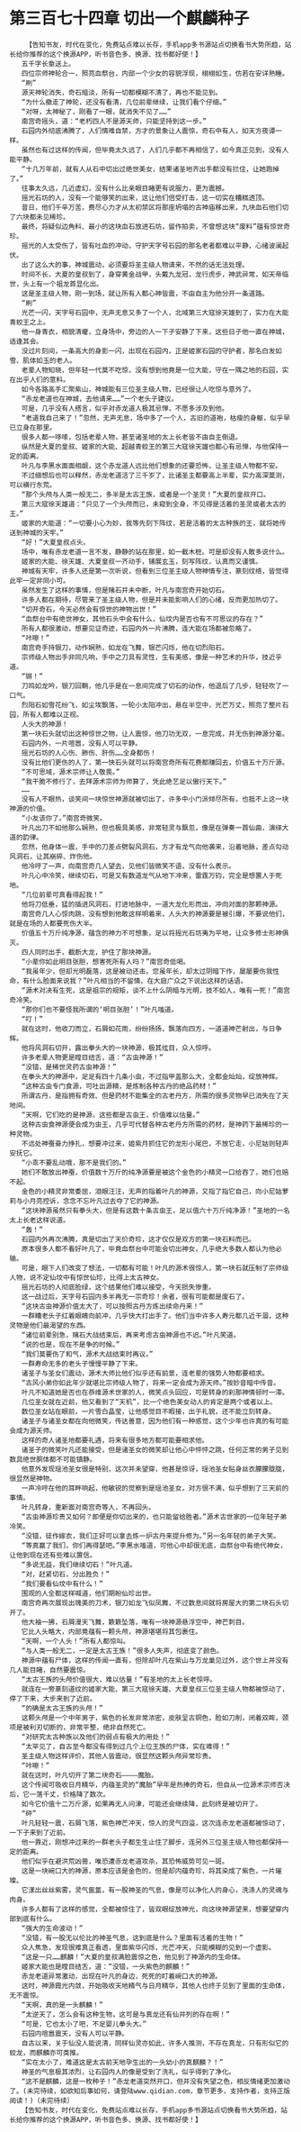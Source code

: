 # 第三百七十四章 切出一个麒麟种子
        【告知书友，时代在变化，免费站点难以长存，手机app多书源站点切换看书大势所趋，站长给你推荐的这个换源APP，听书音色多、换源、找书都好使！】
       五千字长章送上。
       四位宗师神轮合一，照亮血祭台，内部一个少女的容貌浮现，栩栩如生，仿若在安详熟睡。
       “刷”
       源天神轮消失，奇石暗淡，所有一切都模糊不清了，再也不能见到。
       “为什么撤走了神轮，还没有看清，几位前辈继续，让我们看个仔细。”
       “对呀，太神秘了，刚看了一眼，就消失不见了……”
       南宫奇摇头，道：“老朽四人不是源天师，只能坚持到这一步。”
       石园内外彻底沸腾了，人们情难自禁，方才的景象让人震惊，奇石中有人，如天方夜谭一样。
       虽然也有过这样的传闻，但毕竟太久远了，人们几乎都不再相信了，如今真正见到，没有人能平静。
       “十几万年前，就有人从石中切出过绝世美女，结果诸圣地齐出手都没有拦住，让她跑掉了。”
       往事太久远，几近虚幻，没有什么比亲眼目睹更有说服力，更为震撼。
       摇光石坊的人，没有一个能够笑的出来，这让他们倍受打击，这一切实在糟糕透顶。
       昔日，他们千辛万苦，费尽心力才从太初禁区将那座坍塌的古神庙移出来，九块血石他们切了六块都未见稀珍。
       最终，将疑似边角料、最小的这块血石放进石坊，留作拍卖，不曾想这块“废料”蕴有惊世奇珍。
       摇光的人太受伤了，皆有吐血的冲动，守护天字号石园的那名老者都难以平静，心绪波澜起伏。
       出了这么大的事，神城震动，必须要将圣主级人物请来，不然的话无法处理。
       时间不长，大夏的皇叔到了，身穿黄金战甲，头戴九龙冠，龙行虎步，神武异常，如天帝临世，头上有一个祖龙首显化出。
       这是圣主级人物，刚一到场，就让所有人都心神皆震，不由自主为他分开一条道路。
       “刷”
       光芒一闪，天字号石园中，无声无息又多了一个人，北域第三大寇徐天雄到了，实力在大能青蛟王之上。
       他一身青衣，相貌清癯，立身场中，旁边的人一下子安静了下来，这些日子他一直在神城，适逢其会。
       没过片刻间，一条高大的身影一闪，出现在石园内，正是姬家石园的守护者，那名白发如雪、肌体如玉的老人。
       老辈人物知晓，但年轻一代莫不吃惊，没有想到他竟是一位大能，守在一隅之地的石园，实在出乎人们的意料。
       如今各路高手汇聚紫山，神城能有三位圣主级人物，已经很让人吃惊与意外了。
       “赤龙老道也在神城，去他请来……”一个老头子建议。
       可是，几乎没有人搭言，似乎对赤龙道人极其忌惮，不愿多涉及到他。
       “老道我自己来了！”忽然，无声无息，场中多了一个人，古旧的道袍，枯瘦的身躯，似乎早已立身在那里。
       很多人都一哆嗦，包括老辈人物，甚至诸圣地的太上长老皆不由自主倒退。
       纵然是大夏的皇叔、姬家的大能、超越青蛟王的第三大寇徐天雄也都心有忌惮，与他保持一定的距离。
       叶凡与李黑水面面相觑，这个赤龙道人远比他们想象的还要恐怖，让圣主级人物都不安。
       不过细想后也可以释然，赤龙老道活了三千岁了，比诸圣主都要高上半辈，实力高深莫测，可以横行东荒。
       “那个头颅与人类一般无二，多半是太古王族，或者是一个圣灵！”大夏的皇叔开口。
       第三大寇徐天雄道：“只见了一个头颅而已，未窥到全身，不见得是活着的圣灵或者太古的王。”
       姬家的大能道：“一切要小心为妙，我等先刻下阵纹，若是活着的太古种族的王，就将她传送到神城的天牢。”
       “好！”大夏皇叔点头。
       场中，唯有赤龙老道一言不发，静静的站在那里，如一截木桩。可是却没有人敢多说什么。
       姬家的大能、徐天雄、大夏皇叔一齐动手，铺展玄玉，刻写阵纹，认真而又谨慎。
       神城有天牢，许多人还是第一次听说，但看到三位圣主级人物神情专注，篆刻纹络，皆觉得此牢一定非同小可。
       虽然发生了这样的事情，但是赌石并未中断，叶凡与南宫奇开始切石。
       许多人都在期待，尽管来了圣主级人物，但是并未能影响人们的心绪，反而更加热切了。
       “切开奇石，今天必然会有惊世的神物出世！”
       “血祭台中有绝世神女，其他石头中会有什么，仙坟内是否也有不可思议的存在？”
       所有人都很激动，想要见证奇迹，石园内外一片沸腾，连大能在场都被忽略了。
       “咔嚓！”
       南宫奇手持银刀，动作娴熟，如龙在飞舞，银芒闪烁，他在切烈阳石。
       宗师级人物出手非同凡响，手中之刀具有灵性，生有美感，像是一种艺术的升华，技近乎道。
       “锵！”
       刀鸣如龙吟，银刀回鞘，他几乎是在一息间完成了切石的动作，他退后了几步，轻轻吹了一口气。
       烈阳石如雪花纷飞，如尘埃飘落，一轮小太阳冲出，悬在半空中，光芒万丈，照亮了整片石园，所有人都难以正视。
       人头大的神源！
       第一块石头就切出这种惊世之物，让人震惊，他刀功无双，一息完成，并无伤到神源分毫。
       石园内外，一片喧嚣，没有人可以平静。
       摇光石坊的人心伤、肺伤、肝伤……全身都伤！
       没有比他们更伤的人了，第一快石头就可以将南宫奇所有花费都赚回去，价值五十万斤源。
       “不可思域，源术宗师让人敬畏。”
       “我干脆不修行了，去拜源术宗师为师算了，凭此绝艺足以傲行天下。”
       ……
       没有人不眼热，谈笑间一块惊世神源就被切出了，许多中小门派倾尽所有，也抵不上这一块神源的价值。
       “小友该你了。”南宫奇微笑。
       叶凡出刀不如他那么娴熟，但也极具美感，非常轻灵与飘忽，像是在弹奏一首仙曲，演绎大道的韵律。
       忽然，他身体一震，手中的刀差点劈裂风洞石，方才有龙气向他袭来，沿着地脉，差点勾动风洞石，让其崩碎、炸伤他。
       他冷哼了一声，向南宫奇几人望去，见他们皆微笑不语，没有什么表示。
       叶凡心中冷笑，继续切石，可是又有数道龙气从地下冲来，雷霆万钧，完全是想置人于死地。
       “几位前辈可真看得起我！”
       他将刀低垂，猛的插进风洞石，打进地脉中，一道大龙化形而出，冲向对面的那颗神源。
       南宫奇几人心惊肉跳，没有想到他敢这样明着来，人头大的神源要是被引爆，不要说他们，就是在场的人都要死伤大半。
       价值五十万斤纯净源，蕴含的神力不可想象，足以将摇光石坊夷为平地，让众多修士形神俱灭。
       四人同时出手，截断大龙，护住了那块神源。
       “小辈你如此明目张胆，想害死所有人吗？”南宫奇低喝。
       “我虽年少，但却光明磊落，这是被动还击。您虽年长，却太过阴暗下作，屡屡要伤我性命，有什么脸面来说我？”叶凡相当的不留情，在大庭广众之下说出这样的话语。
       “源术对决有生死，这是祖宗的规矩，谈不上什么阴暗与光明，技不如人，唯有一死！”南宫奇冷笑。
       “那你们也不要怪我所谓的‘明目张胆’！”叶凡嗤道。
       “叮！”
       就在这时，他收刀而立，石屑如花雨，纷纷扬扬，飘落向四方，一道道神芒射出，与日争辉。
       他将风洞石切开，露出拳头大的一块神源，极其炫目，众人惊呼。
       许多老辈人物更是瞠目结舌，道：“古虫神源！”
       “没错，是稀世灵药古虫神源！”
       在拳头大的神源中，足足有四十几条小虫，不过指甲盖那么大，全都金灿灿，绽放神辉。
       “这种古虫专门食源，可吐出源精，是炼制各种古丹的绝品药材！”
       所谓古丹，是指拥有奇效、但是药材不能集全的古老丹方，所需的很多灵物早已消失在了天地间。
       “天啊，它们吃的是神源，这些都是古虫王，价值难以估量。”
       这种古虫食神源便会成为虫王，几乎可代替各种古老丹方所需的药材，是神药下最稀珍的一种灵物。
       不远处神蚕奋力挣扎，想要冲过来，姬紫月抓住它的龙形小尾巴，不放它走，小尼姑则轻声安抚它。
       “小乖不要乱动哦，那不是我们的。”
       她们不敢放出神蚕，价值数十万斤的纯净源要是被这个金色的小精灵一口给吞了，她们也赔不起。
       金色的小精灵非常委屈，泪眼汪汪，无声的指着叶凡的神源，又指了指它自己，向小尼姑萝莉与小月亮控诉，念念不忘叶凡过去夺了它的神源。
       “这块神源虽然只有拳头大，但是有这数十条古虫王，足以值六十万斤纯净源！”圣地的一名太上长老这样说道。
       “轰！”
       石园内外再次沸腾，真是切出了天价奇珍，这才仅仅是双方的第一块石料而已。
       原本很多人都不看好叶凡了，毕竟血祭台中可能会切出神女，几乎绝大多数人都认为他必输。
       可是，眼下人们改变了想法，一切都有可能！叶凡的源术很惊人，第一块石就压制了宗师级人物，说不定仙坟中有惊世仙珍，比得上太古神女。
       摇光石坊的人彻底脸绿，这个结果他们难以接受，今天损失惨重。
       这一战过后，天字号石园内多半再无一宗奇珍！余者，很有可能都是废石了。
       “这块古虫神源价值太大了，可以按照古丹方炼出续命丹来！”
       一群糟老头子红着眼睛向前冲，几乎快大打出手了。他们当中许多人寿元都几近干涸，这种灵物是他们最渴望的东西。
       “诸位前辈别急，赌石大战结束后，再来考虑古虫神源也不迟。”叶凡笑道。
       “说的也是，现在不是争的时候。”
       “我们莫要伤了和气，源术大战结束时再议。”
       一群寿命无多的老头子慢慢平静了下来。
       诸圣子与圣女们震动，源术大师比他们似乎还有前景，连老辈的强势人物都要相求。
       “古风小弟你如此年少就堪比宗师级人物了，将来一定会成为源天师。”按妙音暗中传音。
       叶凡不知道她是否也在恭维源术世家的人，微笑点头回应，可是转身的刹那神情顿时一滞。
       几位圣女就在近前，他又看到了“天机”，比一个绝色美女动人的肯定是两个或者以上。
       数位圣女站在眼前，一片雪白晶莹，让他感觉目不暇接，出于礼貌，还不能立刻转身。
       诸圣子与诸圣女都在向他微笑，传达善意，因为他们有一种感觉，这个少年也许真的有可能会成为源天师。
       这样的奇人诸圣地都要礼遇，将来有很多地方都可能要相求他。
       诸圣子的微笑叶凡还能接受，但是诸圣女的微笑却让他心中怦怦之跳，任何正常的男子见到数具绝世胴体都不可能镇静。
       他意外发现瑶池圣女很是特别，这次并未望穿，他甚是惊讶，瑶池圣女贴身丝衣朦朦胧胧，很显然是神物。
       一声冷哼在他的耳畔响起，他敏锐的觉察到是瑶池圣女，对方很不满，似乎想到了三天前的事情。
       叶凡转身，重新面对南宫奇等人，不再回头。
       “古虫神源珍贵又如何？即便是你切出来的，也只能留给胜者。”源术古世家的一位年轻子弟冷笑。
       “没错，徒作嫁衣，我们正好可以拿去炼一炉古丹来提升修为。”另一名年轻的弟子大笑。
       “等真赢了我们，你们再得瑟吧。”李黑水嗤道，可他心中却很无底，血祭台中有绝代神女，让他到现在还有些难以置信。
       “多说无益，我们继续切石！”叶凡道。
       “对，赶紧切石，分出胜负！”
       “我们要看仙坟中有什么！”
       围观的人全都这样喊道，他们期盼仙珍出世。
       南宫奇再次展现出瑰美的刀术，银刀如龙飞似凤舞，不过数息间就将房屋大的第二块石头切开了。
       他大袖一拂，石屑漫天飞舞，簌簌坠落，唯有一块神源悬浮空中，神芒刺目。
       它比人头略大，内部竟蕴有一颗头颅，神源堪堪将其包裹住。
       “天啊，一个人头！”所有人都惊叫。
       “与人类一般无二，一定是太古王族！”很多人失声，彻底变了颜色。
       神源中蕴有尸体，这样的传闻一直有，但除却叶凡在紫山与万龙巢见过外，这个世上并没有几人能目睹，自然要震惊。
       “太古王族的头颅价值很大，难以估量！”有圣地的太上长老惊呼。
       就连在一旁篆刻道纹的姬家大能、第三大寇徐天雄、大夏皇叔三位圣主级人物都被惊动了，停了下来，大步来到了近前。
       “的确是太古王族的头颅！”
       这颗头颅是一个中年男子，紫色的长发非常浓密，皮肤呈古铜色，脸如刀削，闭着双眸，颈项是被利刃切断的，非常平整，绝非自然死亡。
       “对研究太古种族以及他们的弱点有极大的用处！”
       “太罕见了，自古至今都没有得到过几个上位王族的尸体，实在难得！”
       圣主级人物这样评价，其他人皆震动，很显然这颗头颅异常珍贵。
       “咔嚓！”
       就在这时，叶凡切开了第二块奇石————魔胎。
       这个传闻可吸收日月精华，内蕴圣灵的“魔胎”早年是热捧的奇石，但自从一位源术宗师否决后，它一落千丈，价格降了数次。
       如今它价值十二万斤源，如果再无人问津，可能还会继续降，此刻终是被切开了。
       “砰”
       叶凡轻轻一震，石屑飞落，紫色神芒冲天，惊人的灵气四溢，这次连赤龙老道都被惊动了，一下子来到了近前。
       他一靠近，刚想冲过来的一群老头子都生生止住了脚步，连另外三位圣主级人物也都保持一定的距离。
       他们似乎在避洪荒凶兽，唯恐遭赤龙老道攻杀，其恐怖威势可见一斑。
       这是一块碗口大的神源，原本应该是金色的，但是却内蕴奇珍，将其染成了紫色，一片璀璨。
       它漾出丝丝紫雾，灵气氤氲，有一股神圣的气息，像是可以净化人的身心，洗涤人的灵魂与肉身。
       许多人都有了这样的感觉，全都被惊住了，皆双眼绽放神光，向这块神源望来，想要望穿内部到底有什么。
       “强大的生命波动！”
       “没错，有一股无以伦比的神圣气息，这到底是什么？里面有活着的生物！”
       众人焦急，发现很难真正看透，里面紫华闪烁，光芒冲天，只能模糊的见到一个虚影。
       “这是一只……麒麟！”大夏的皇叔满脸震惊之色，他见到了神源内的生命体。
       姬家大能也是瞠目结舌，道：“没错，一头紫色的麒麟！”
       赤龙老道异常激动，出现在叶凡的身边，死死的盯着碗口大的神源。
       这时，神源霞光内敛，开始吸收天地精气与日月精华，其他人也终于见到了里面的生命体，无不震惊。
       “天啊，真的是一头麒麟！”
       “太逆天了，怎么会有这种生物，这可是与真龙还有仙并列的存在啊！”
       “可是，它也太小了吧，不足婴儿拳头大。”
       石园内喧嚣震天，没有人可以平静。
       自古以来，关于仙没人能说清，同样仙灵亦如此，许多人推测，不存在真龙，只有形似它的蛟龙，而麒麟亦可类推。
       “实在太小了，难道这是太古前天地孕生出的一头幼小的真麒麟？！”
       神圣的气息极其浓烈，让石园内人的像是受到了洗礼，似乎得到了净化。
       “这不是麒麟，这是一枚种子！”赤龙老道突然开口，但并没有失望之色，相反情绪更加激动了。(未完待续，如欲知后事如何，请登陆www.qidian.com，章节更多，支持作者，支持正版阅读！)（未完待续）
       【告知书友，时代在变化，免费站点难以长存，手机app多书源站点切换看书大势所趋，站长给你推荐的这个换源APP，听书音色多、换源、找书都好使！】